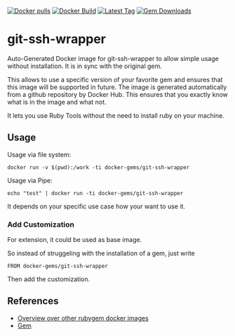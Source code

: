 [![Docker pulls](https://img.shields.io/docker/pulls/rubygem/git-ssh-wrapper.svg)](https://hub.docker.com/r/rubygem/git-ssh-wrapper/)
[![Docker Build](https://img.shields.io/docker/automated/rubygem/git-ssh-wrapper.svg)](https://hub.docker.com/r/rubygem/git-ssh-wrapper/)
[![Latest Tag](https://img.shields.io/github/tag/docker-rubygem/git-ssh-wrapper.svg)](https://hub.docker.com/r/rubygem/git-ssh-wrapper/)
[![Gem Downloads](https://img.shields.io/gem/dt/git-ssh-wrapper.svg)](https://rubygems.org/gems/git-ssh-wrapper/)
# git-ssh-wrapper

Auto-Generated Docker image for git-ssh-wrapper to allow simple usage without installation.
It is in sync with the original gem.

This allows to use a specific version of your favorite gem and ensures that this image will be supported in future.
The image is generated automatically from a github repository by Docker Hub.
This ensures that you exactly know what is in the image and what not.

It lets you use Ruby Tools without the need to install ruby on your machine.

## Usage

Usage via file system:

`docker run -v $(pwd):/work -ti docker-gems/git-ssh-wrapper`

Usage via Pipe:

`echo "test" | docker run -ti docker-gems/git-ssh-wrapper`

It depends on your specific use case how your want to use it.

### Add Customization

For extension, it could be used as base image.

So instead of struggeling with the installation of a gem, just write

`FROM docker-gems/git-ssh-wrapper`

Then add the customization.

## References

 - [Overview over other rubygem docker images](https://github.com/thinkbot/docker-rubygem)
 - [Gem](https://rubygems.org/gems/git-ssh-wrapper/)
